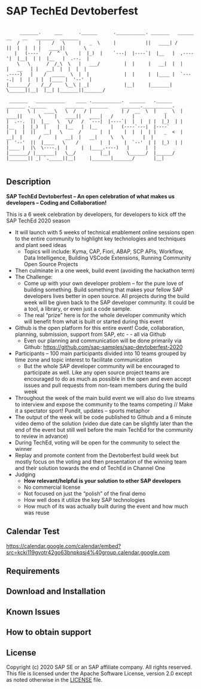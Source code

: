 # SAP TechEd Devtoberfest

```shell

     _______.     ___      .______      .___________. _______   ______  __    __   _______  _______                              
    /       |    /   \     |   _  \     |           ||   ____| /      ||  |  |  | |   ____||       \                             
   |   (----`   /  ^  \    |  |_)  |    `---|  |----`|  |__   |  ,----'|  |__|  | |  |__   |  .--.  |                            
    \   \      /  /_\  \   |   ___/         |  |     |   __|  |  |     |   __   | |   __|  |  |  |  |                            
.----)   |    /  _____  \  |  |             |  |     |  |____ |  `----.|  |  |  | |  |____ |  '--'  |                            
|_______/    /__/     \__\ | _|             |__|     |_______| \______||__|  |__| |_______||_______/                             
                                                                                                                                 
 _______   ___________    ____ .___________.  ______   .______    _______ .______       _______  _______     _______.___________.
|       \ |   ____\   \  /   / |           | /  __  \  |   _  \  |   ____||   _  \     |   ____||   ____|   /       |           |
|  .--.  ||  |__   \   \/   /  `---|  |----`|  |  |  | |  |_)  | |  |__   |  |_)  |    |  |__   |  |__     |   (----`---|  |----`
|  |  |  ||   __|   \      /       |  |     |  |  |  | |   _  <  |   __|  |      /     |   __|  |   __|     \   \       |  |     
|  '--'  ||  |____   \    /        |  |     |  `--'  | |  |_)  | |  |____ |  |\  \----.|  |     |  |____.----)   |      |  |     
|_______/ |_______|   \__/         |__|      \______/  |______/  |_______|| _| `._____||__|     |_______|_______/       |__|     
                                                                                                                                 

```

## Description

**SAP TechEd Devtoberfest – An open celebration of what makes us developers – Coding and Collaboration!**

This is a 6 week celebration by developers, for developers to kick off the SAP TechEd 2020 season

* It will launch with 5 weeks of technical enablement online sessions open to the entire community to highlight key technologies and techniques and plant seed ideas
  * Topics will include: Kyma, CAP, Fiori, ABAP, SCP APIs, Workflow, Data Intelligence, Building VSCode Extensions, Running Community Open Source Projects
* Then culminate in a one week, build event (avoiding the hackathon term)
* The Challenge:
  * Come up with your own developer problem – for the pure love of building something. Build something that makes your fellow SAP developers lives better in open source. All projects during the build week will be given back to the SAP developer community. It could be a tool, a library, or even just a code sample.
  * The real “prize” here is for the whole developer community which will benefit from what is built or started during this event
* Github is the open platform for this entire event! Code, collaboration, planning, submission, support from SAP, etc - - all via Github
  * Even our planning and communication will be done primarily via Github: <https://github.com/sap-samples/sap-devtoberfest-2020>
* Participants – 100 main participants divided into 10 teams grouped by time zone and topic interest to facilitate communication
  * But the whole SAP developer community will be encouraged to participate as well.  Like any open source project teams are encouraged to do as much as possible in the open and even accept issues and pull requests from non-team members during the build week
* Throughout the week of the main build event we will also do live streams to interview and expose the community to the teams competing //  Make it a spectator sport! Pundit, updates – sports metaphor
* The output of the week will be code published to Github and a 6 minute video demo of the solution (video due date can be slightly later than the end of the event but still well before the main TechEd for the community to review in advance)
* During TechEd, voting will be open for the community to select the winner
* Replay and promote content from the Devtoberfest build week but mostly focus on the voting and then presentation of the winning team and their solution towards the end of TechEd in Channel One
* Judging
  * **How relevant/helpful is your solution to other SAP developers**
  * No commercial license
  * Not focused on just the “polish” of the final demo
  * How well does it utilize the key SAP technologies
  * How much of its was actually built during the event and how much was reuse

## Calendar Test

<https://calendar.google.com/calendar/embed?src=kcki119gvotr42go63bnpkqsj4%40group.calendar.google.com>

## Requirements

## Download and Installation

## Known Issues

## How to obtain support

## License

Copyright (c) 2020 SAP SE or an SAP affiliate company. All rights reserved.
This file is licensed under the Apache Software License, version 2.0 except as noted otherwise in the [LICENSE](LICENSE) file.

